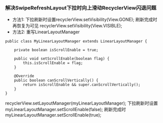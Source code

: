 ### 解决SwipeRefreshLayout下拉时向上滑动RecyclerView闪退问题
- 方法1:
下拉刷新时设置recyclerView.setVisibility(View.GONE);
刷新完成时再恢复为可见 recyclerView.setVisibility(View.VISIBLE); 
- 方法2:
重写LinearLayoutManager
```
public class MyLinearLayoutManager extends LinearLayoutManager {

    private boolean isScrollEnable = true;

    public void setScrollEnable(boolean flag) {
        this.isScrollEnable = flag;
    }

    @Override
    public boolean canScrollVertically() {
        return isScrollEnable && super.canScrollVertically();
    }
}
```
recyclerView.setLayoutManager(myLinearLayoutManager);
下拉刷新时设置myLinearLayoutManager.setScrollEnable(false);
刷新完成时myLinearLayoutManager.setScrollEnable(true);